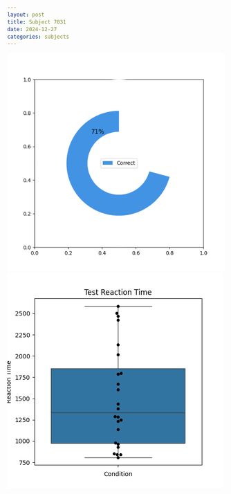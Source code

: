 ```yaml
---
layout: post
title: Subject 7031
date: 2024-12-27
categories: subjects
---
```


![](data/7031/run-9/7031_FN_acc_test.png)
![](data/7031/run-9/7031_FN_rt.png)
